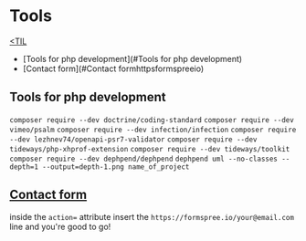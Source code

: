 # Tools
[<TIL](Programming.md)
- [Tools for php development](#Tools for php development)
- [Contact form](#Contact formhttpsformspreeio)

## Tools for php development
`composer require --dev doctrine/coding-standard`
`composer require --dev vimeo/psalm`
`composer require --dev infection/infection`
`composer require --dev lezhnev74/openapi-psr7-validator`
`composer require --dev tideways/php-xhprof-extension`
`composer require --dev tideways/toolkit`
`composer require --dev dephpend/dephpend`
`dephpend uml --no-classes --depth=1 --output=depth-1.png name_of_project`

## [Contact form](https://formspree.io/)
  inside the `action=` attribute insert the `https://formspree.io/your@email.com` line and you're good to go!

